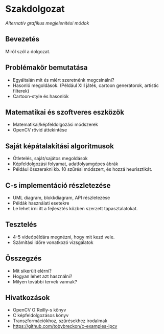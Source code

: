 # Szakdolgozat

*Alternatív grafikus megjelenítési módok*

## Bevezetés

Miről szól a dolgozat.

## Problémakör bemutatása

* Egyáltalán mit és miért szeretnénk megcsinálni?
* Hasonló megoldások. (Például XIII játék, cartoon generátorok, artistic filterek)
* Cartoon-style és hasonlók

## Matematikai és szoftveres eszközök

* Matematikai/képfeldolgozási módszerek
* OpenCV rövid áttekintése

## Saját képátalakítási algoritmusok

* Ötletelés, saját/sajátos megoldások
* Képfeldolgozási folyamat, adatfolyamgépes ábrák
* Például összerakni kb. 10 szűrési módszert, és hozzá heurisztikát.

## C-s implementáció részletezése

* UML diagram, blokkdiagram, API részletezése
* Példák használati esetekre
* Le lehet írni itt a fejlesztés közben szerzett tapasztalatokat. 

## Tesztelés

* 4-5 videópéldára megnézni, hogy mit kezd vele.
* Számítási időre vonatkozó vizsgálatok

## Összegzés

* Mit sikerült elérni?
* Hogyan lehet azt használni?
* Milyen további tervek vannak?

## Hivatkozások

* OpenCV O'Reilly-s könyv
* C képfeldolgozásos könyv
* Transzformációkhoz, szűrésekhez irodalmak
* https://github.com/tobybreckon/c-examples-ipcv

